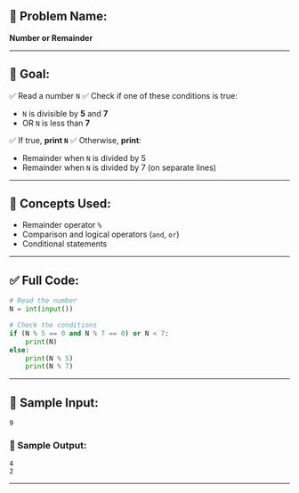 ## 🧩 **Problem Name:**

**Number or Remainder**

---

## 🎯 **Goal:**

✅ Read a number `N`
✅ Check if one of these conditions is true:

* `N` is divisible by **5** and **7**
* OR `N` is less than **7**

✅ If true, **print `N`**
✅ Otherwise, **print**:

* Remainder when `N` is divided by 5
* Remainder when `N` is divided by 7
  (on separate lines)

---

## 🧠 **Concepts Used:**

* Remainder operator `%`
* Comparison and logical operators (`and`, `or`)
* Conditional statements

---

## ✅ Full Code:

```python
# Read the number
N = int(input())

# Check the conditions
if (N % 5 == 0 and N % 7 == 0) or N < 7:
    print(N)
else:
    print(N % 5)
    print(N % 7)
```

---

## 🧪 Sample Input:

```
9
```

### 🧾 Sample Output:

```
4
2
```

---

